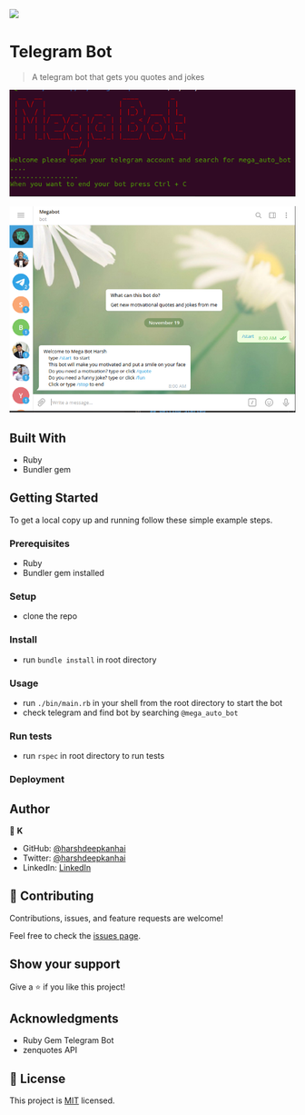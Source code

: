 ![](https://img.shields.io/badge/Microverse-blueviolet)

# Telegram Bot

> A telegram bot that gets you quotes and jokes

![screenshot](./images/bot_server.png)

![screenshot](./images/tele_bot_client.png)

## Built With

- Ruby
- Bundler gem


## Getting Started

To get a local copy up and running follow these simple example steps.

### Prerequisites

- Ruby 
- Bundler gem installed

### Setup

- clone the repo

### Install

- run `bundle install` in root directory

### Usage

- run `./bin/main.rb` in your shell from the root directory to start the bot
- check telegram and find bot by searching `@mega_auto_bot`

### Run tests

- run `rspec` in root directory to run tests

### Deployment



## Author

👤 **K**

- GitHub: [@harshdeepkanhai](https://github.com/harshdeepkanhai)
- Twitter: [@harshdeepkanhai](https://twitter.com/harshdeepkanhai)
- LinkedIn: [LinkedIn](https://linkedin.com/in/harshdeepkanhai)

## 🤝 Contributing

Contributions, issues, and feature requests are welcome!

Feel free to check the [issues page](issues/).

## Show your support

Give a ⭐️ if you like this project!

## Acknowledgments

- Ruby Gem Telegram Bot
- zenquotes API

## 📝 License

This project is [MIT](lic.url) licensed.
